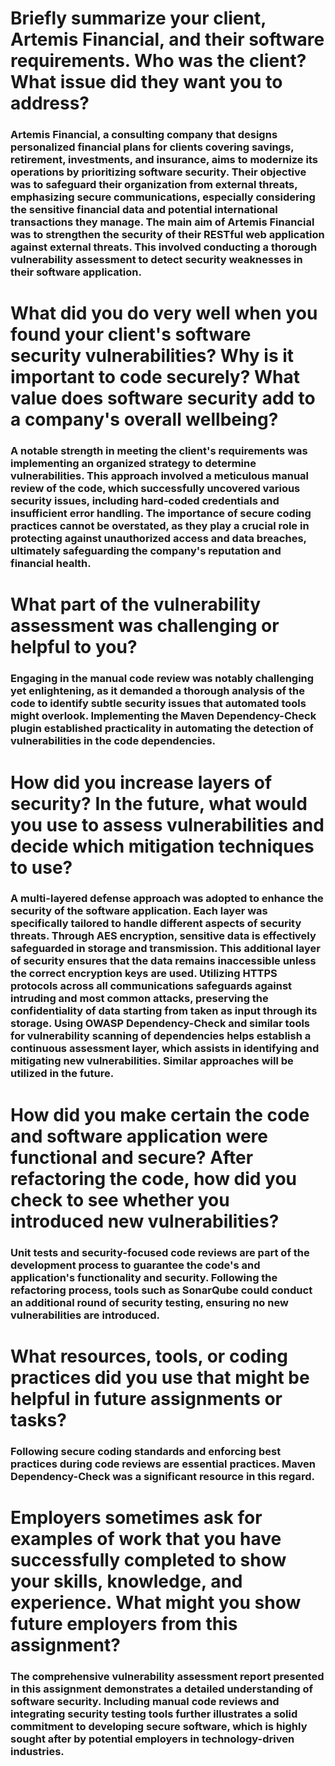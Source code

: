 # Briefly summarize your client, Artemis Financial, and their software requirements. Who was the client? What issue did they want you to address?
### Artemis Financial, a consulting company that designs personalized financial plans for clients covering savings, retirement, investments, and insurance, aims to modernize its operations by prioritizing software security. Their objective was to safeguard their organization from external threats, emphasizing secure communications, especially considering the sensitive financial data and potential international transactions they manage. The main aim of Artemis Financial was to strengthen the security of their RESTful web application against external threats. This involved conducting a thorough vulnerability assessment to detect security weaknesses in their software application.
# What did you do very well when you found your client's software security vulnerabilities? Why is it important to code securely? What value does software security add to a company's overall wellbeing?
### A notable strength in meeting the client's requirements was implementing an organized strategy to determine vulnerabilities. This approach involved a meticulous manual review of the code, which successfully uncovered various security issues, including hard-coded credentials and insufficient error handling. The importance of secure coding practices cannot be overstated, as they play a crucial role in protecting against unauthorized access and data breaches, ultimately safeguarding the company's reputation and financial health.
# What part of the vulnerability assessment was challenging or helpful to you?
### Engaging in the manual code review was notably challenging yet enlightening, as it demanded a thorough analysis of the code to identify subtle security issues that automated tools might overlook. Implementing the Maven Dependency-Check plugin established practicality in automating the detection of vulnerabilities in the code dependencies.
# How did you increase layers of security? In the future, what would you use to assess vulnerabilities and decide which mitigation techniques to use?
### A multi-layered defense approach was adopted to enhance the security of the software application. Each layer was specifically tailored to handle different aspects of security threats. Through AES encryption, sensitive data is effectively safeguarded in storage and transmission. This additional layer of security ensures that the data remains inaccessible unless the correct encryption keys are used. Utilizing HTTPS protocols across all communications safeguards against intruding and most common attacks, preserving the confidentiality of data starting from taken as input through its storage. Using OWASP Dependency-Check and similar tools for vulnerability scanning of dependencies helps establish a continuous assessment layer, which assists in identifying and mitigating new vulnerabilities. Similar approaches will be utilized in the future. 
# How did you make certain the code and software application were functional and secure? After refactoring the code, how did you check to see whether you introduced new vulnerabilities?
### Unit tests and security-focused code reviews are part of the development process to guarantee the code's and application's functionality and security. Following the refactoring process, tools such as SonarQube could conduct an additional round of security testing, ensuring no new vulnerabilities are introduced.
# What resources, tools, or coding practices did you use that might be helpful in future assignments or tasks?
### Following secure coding standards and enforcing best practices during code reviews are essential practices. Maven Dependency-Check was a significant resource in this regard.
# Employers sometimes ask for examples of work that you have successfully completed to show your skills, knowledge, and experience. What might you show future employers from this assignment?
### The comprehensive vulnerability assessment report presented in this assignment demonstrates a detailed understanding of software security. Including manual code reviews and integrating security testing tools further illustrates a solid commitment to developing secure software, which is highly sought after by potential employers in technology-driven industries.
